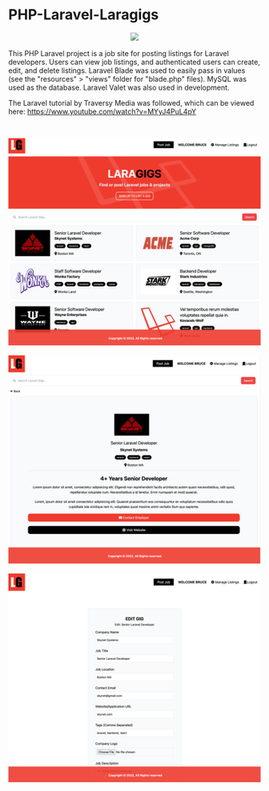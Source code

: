 # PHP-Laravel-Laragigs

<p align="center"><a href="https://laravel.com" target="_blank"><img src="https://raw.githubusercontent.com/laravel/art/master/logo-lockup/5%20SVG/2%20CMYK/1%20Full%20Color/laravel-logolockup-cmyk-red.svg" width="400"></a></p>

This PHP Laravel project is a job site for posting listings for Laravel developers. Users can view job listings, and authenticated users can create, edit, and delete listings. Laravel Blade was used to easily pass in values (see the "resources" > "views" folder for "blade.php" files). MySQL was used as the database. Laravel Valet was also used in development.

The Laravel tutorial by Traversy Media was followed, which can be viewed here: https://www.youtube.com/watch?v=MYyJ4PuL4pY

&nbsp;

![homepage](https://github.com/jonathanleejono/PHP-Laravel-Laragigs/blob/main/assets/homepage.png)
&nbsp;
![job listing](https://github.com/jonathanleejono/PHP-Laravel-Laragigs/blob/main/assets/listing.png)
&nbsp;
![edit listing](https://github.com/jonathanleejono/PHP-Laravel-Laragigs/blob/main/assets/edit.png)
